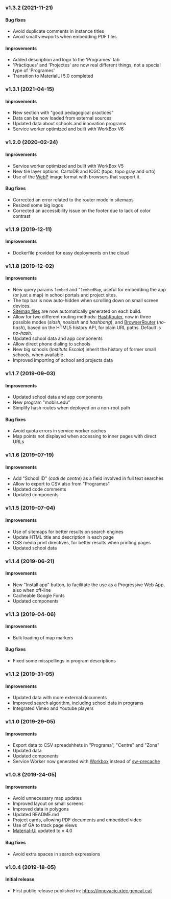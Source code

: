 ### v1.3.2 (2021-11-21)
#### Bug fixes
- Avoid duplicate comments in instance titles
- Avoid small viewports when embedding PDF files

#### Improvements
- Added description and logo to the 'Programes' tab
- 'Pràctiques' and 'Projectes' are now real different things, not a special type of 'Programes'
- Transition to MaterialUI 5.0 completed

### v1.3.1 (2021-04-15)
#### Improvements
- New section with "good pedagogical practices"
- Data can be now loaded from external sources
- Updated data about schools and innovation programs
- Service worker optimized and built with WorkBox V6

### v1.2.0 (2020-02-24)
#### Improvements
- Service worker optimized and built with WorkBox V5
- New tile layer options: CartoDB and ICGC (topo, topo gray and orto)
- Use of the [WebP](https://developers.google.com/speed/webp) image format with browsers that support it.

#### Bug fixes
- Corrected an error related to the router mode in sitemaps
- Resized some big logos
- Corrected an accessibility issue on the footer due to lack of color contrast

### v1.1.9 (2019-12-11)
#### Improvements
- Dockerfile provided for easy deployments on the cloud

### v1.1.8 (2019-12-02)
#### Improvements
- New query params `?embed` and "`?embedMap`, useful for embedding the app (or just a map) in school portals and project sites.
- The top bar is now auto-hidden when scrolling down on small screen devices.
- [Sitemap files](https://en.wikipedia.org/wiki/Sitemaps) are now automatically generated on each build.
- Allow for two different routing methods: [HashRouter](https://reacttraining.com/react-router/web/api/HashRouter), now in three possible modes (_slash_, _noslash_ and _hashbang_), and [BrowserRouter](https://reacttraining.com/react-router/web/api/BrowserRouter) (_no-hash_), based on the HTML5 history API, for plain URL paths. Default is _no-hash_.
- Updated school data and app components
- Allow direct phone dialing to schools
- New big schools (_Instituts Escola_) inherit the history of former small schools, when available
- Improved importing of school and projects data

### v1.1.7 (2019-09-03)
#### Improvements
- Updated school data and app components
- New program "mobils.edu"
- Simplify hash routes when deployed on a non-root path

#### Bug fixes
- Avoid quota errors in service worker caches
- Map points not displayed when accessing to inner pages with direct URLs

### v1.1.6 (2019-07-19)
#### Improvements
- Add "School ID" (_codi de centre_) as a field involved in full text searches
- Allow to export to CSV also from "Programes"
- Updated code comments
- Updated components

### v1.1.5 (2019-07-04)
#### Improvements
- Use of sitemaps for better results on search engines
- Update HTML title and description in each page
- CSS media print directives, for better results when printing pages
- Updated school data

### v1.1.4 (2019-06-21)
#### Improvements
- New "Install app" button, to facilitate the use as a Progressive Web App, also when off-line
- Cacheable Google Fonts
- Updated components

### v1.1.3 (2019-04-06)
#### Improvements
- Bulk loading of map markers

#### Bug fixes
- Fixed some misspellings in program descriptions

### v1.1.2 (2019-31-05)
#### Improvements
- Updated data with more external documents
- Improved search algorithm, including school data in programs
- Integrated Vimeo and Youtube players

### v1.1.0 (2019-29-05)
#### Improvements
- Export data to CSV spreadshhets in "Programa", "Centre" and "Zona"
- Updated data
- Updated components
- Service Worker now generated with [Workbox](https://developers.google.com/web/tools/workbox/) instead of [sw-precache](https://github.com/GoogleChromeLabs/sw-precache)

### v1.0.8 (2019-24-05)
#### Improvements
- Avoid unnecessary map updates
- Improved layout on small screens
- Improved data in polygons
- Updated README.md
- Project cards, allowing PDF documents and embedded video
- Use of GA to track page views
- [Material-UI](https://material-ui.com/) updated to v 4.0

#### Bug fixes
- Avoid extra spaces in search expressions

### v1.0.4 (2019-18-05)
#### Initial release
- First public release published in: https://innovacio.xtec.gencat.cat
